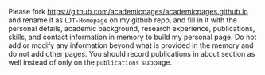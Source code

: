 Please fork https://github.com/academicpages/academicpages.github.io and rename it as `LJT-Homepage` on my github repo, and fill in it with the personal details, academic background, research experience, publications, skills, and contact information in memory to build my personal page. Do not add or modify any information beyond what is provided in the memory and do not add other pages. You should record publications in about section as well instead of only on the `publications` subpage.